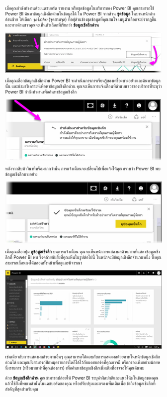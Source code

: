 เมื่อคุณกำลังทำงานด้วยแดชบอร์ด รายงาน หรือชุดข้อมูลในบริการของ Power BI คุณสามารถใช้ Power BI ค้นหาข้อมูลเชิงลึกด่วนในข้อมูลได้ ใน Power BI จากส่วน **ชุดข้อมูล** ในบานหน้าต่างด้านซ้าย ให้เลือก *จุดไข่ปลา* (จุดสามจุด) ที่อยุ่ด้านข้างชุดข้อมูลที่คุณสนใจ เมนูตัวเลือกจะปรากฏขึ้น และทางด้านขวาคุณจะเห็นตัวเลือกที่เรียกว่า **ข้อมูลเชิงลึกด่วน**

![](media/4-1a-quick-insights/4-1a_1.png)

เมื่อคุณเลือกข้อมูลเชิงลึกด่วน Power BI จะดำเนินการการเรียนรู้ของเครื่องบางอย่างและค้นหาข้อมูลนั้น และนำมาวิเคราะห์เพื่อหาข้อมูลเชิงลึกด่วน คุณจะเห็นการแจ้งเตือนที่ด้านบนขวาของบริการที่ระบุว่า Power BI กำลังทำงานเพื่อค้นหาข้อมูลเชิงลึก

![](media/4-1a-quick-insights/4-1a_2.png)

หลังจากสิบห้าวินาทีหรือมากกว่านั้น การแจ้งเตือนจะเปลี่ยนไปเพื่อแจ้งให้คุณทราบว่า Power BI พบข้อมูลเชิงลึกบางอย่าง

![](media/4-1a-quick-insights/4-1a_3.png)

เมื่อคุณเลือกปุ่ม **ดูข้อมูลเชิงลึก** บนการแจ้งเตือน คุณจะเห็นหน้าการแสดงผลด้วยภาพที่แสดงข้อมูลเชิงลึกที่ Power BI พบ ซึ่งคล้ายกับสิ่งที่คุณเห็นในรูปต่อไปนี้ ในหน้าจะมีข้อมูลเชิงลึกจำนวนหนึ่ง ซึ่งคุณสามารถเลื่อนลงได้ตลอดทั้งหน้าเพื่อดูและพิจารณา

![](media/4-1a-quick-insights/4-1a_4.png)

เช่นเดียวกับการแสดงผลด้วยภาพอื่นๆ คุณสามารถโต้ตอบกับการแสดงผลด้วยภาพในหน้าข้อมูลเชิงลึกด่วนได้ และคุณยังสามารถปักหมุดรายการใดก็ได้ไว้กับแดชบอร์ดที่คุณอาจมี หรือกรองเพิ่มอย่างน้อยหนึ่งรายการ (หรือมากเท่าที่คุณต้องการ) เพื่อค้นหาข้อมูลเชิงลึกเพิ่มเติมที่อาจรอให้คุณค้นพบ

ด้วย **ข้อมูลเชิงลึกด่วน** คุณสามารถปล่อยให้ Power BI ระบุค่าผิดปกติและแนวโน้มในข้อมูลของคุณ แล้วใช้สิ่งที่พบเหล่านั้นในแดชบอร์ดของคุณ หรือปรับปรุงและกรองเพิ่มเติมเพื่อเข้าถึงข้อมูลเชิงลึกที่สำคัญที่สุดสำหรับคุณ

